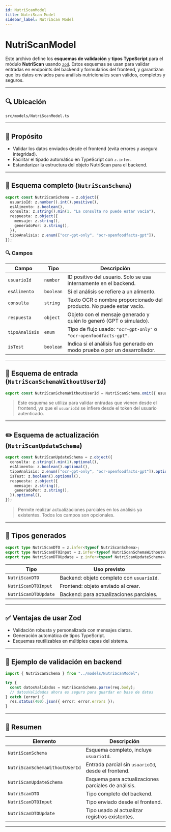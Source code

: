 ```yaml
---
id: NutriScanModel
title: NutriScan Model
sidebar_label: NutriScan Model
---
```


# NutriScanModel

Este archivo define los **esquemas de validación** y **tipos TypeScript** para el módulo **NutriScan** usando [`zod`](https://zod.dev/). Estos esquemas se usan para validar entradas en endpoints del backend y formularios del frontend, y garantizan que los datos enviados para análisis nutricionales sean válidos, completos y seguros.

---

## 🔍 Ubicación

`src/models/NutriScanModel.ts`

---

## 🎯 Propósito

- Validar los datos enviados desde el frontend (evita errores y asegura integridad).
- Facilitar el tipado automático en TypeScript con `z.infer`.
- Estandarizar la estructura del objeto NutriScan para el backend.

---

## 🧩 Esquema completo (`NutriScanSchema`)

```ts
export const NutriScanSchema = z.object({
  usuarioId: z.number().int().positive(),
  esAlimento: z.boolean(),
  consulta: z.string().min(1, "La consulta no puede estar vacía"),
  respuesta: z.object({
    mensaje: z.string(),
    generadoPor: z.string(),
  }),
  tipoAnalisis: z.enum(["ocr-gpt-only", "ocr-openfoodfacts-gpt"]),
});
````

### 🔍 Campos

| Campo          | Tipo      | Descripción                                                          |
| -------------- | --------- | -------------------------------------------------------------------- |
| `usuarioId`    | `number`  | ID positivo del usuario. Solo se usa internamente en el backend.     |
| `esAlimento`   | `boolean` | Si el análisis se refiere a un alimento.                             |
| `consulta`     | `string`  | Texto OCR o nombre proporcionado del producto. No puede estar vacío. |
| `respuesta`    | `object`  | Objeto con el mensaje generado y quién lo generó (GPT o simulado).   |
| `tipoAnalisis` | `enum`    | Tipo de flujo usado: `"ocr-gpt-only"` o `"ocr-openfoodfacts-gpt"`.   | 
| `isTest`       | `boolean`  | Indica si el análisis fue generado en modo prueba o por un desarrollador. |

---

## 🧪 Esquema de entrada (`NutriScanSchemaWithoutUserId`)

```ts
export const NutriScanSchemaWithoutUserId = NutriScanSchema.omit({ usuarioId: true });
```

> Este esquema se utiliza para validar entradas que vienen desde el frontend, ya que el `usuarioId` se infiere desde el token del usuario autenticado.

---

## ✏️ Esquema de actualización (`NutriScanUpdateSchema`)

```ts
export const NutriScanUpdateSchema = z.object({
  consulta: z.string().min(1).optional(),
  esAlimento: z.boolean().optional(),
  tipoAnalisis: z.enum(["ocr-gpt-only", "ocr-openfoodfacts-gpt"]).optional(),
  isTest: z.boolean().optional(),
  respuesta: z.object({
    mensaje: z.string(),
    generadoPor: z.string(),
  }).optional(),
});
```

> Permite realizar actualizaciones parciales en los análisis ya existentes. Todos los campos son opcionales.

---

## 🧬 Tipos generados

```ts
export type NutriScanDTO = z.infer<typeof NutriScanSchema>;
export type NutriScanDTOInput = z.infer<typeof NutriScanSchemaWithoutUserId>;
export type NutriScanDTOUpdate = z.infer<typeof NutriScanUpdateSchema>;
```

| Tipo                 | Uso previsto                              |
| -------------------- | ----------------------------------------- |
| `NutriScanDTO`       | Backend: objeto completo con `usuarioId`. |
| `NutriScanDTOInput`  | Frontend: objeto enviado al crear.        |
| `NutriScanDTOUpdate` | Backend: para actualizaciones parciales.  |

---

## ✅ Ventajas de usar Zod

* Validación robusta y personalizada con mensajes claros.
* Generación automática de tipos TypeScript.
* Esquemas reutilizables en múltiples capas del sistema.

---

## 🧾 Ejemplo de validación en backend

```ts
import { NutriScanSchema } from "../models/NutriScanModel";

try {
  const datosValidados = NutriScanSchema.parse(req.body);
  // datosValidados ahora es seguro para guardar en base de datos
} catch (error) {
  res.status(400).json({ error: error.errors });
}
```

---

## 📌 Resumen

| Elemento                       | Descripción                                         |
| ------------------------------ | --------------------------------------------------- |
| `NutriScanSchema`              | Esquema completo, incluye `usuarioId`.              |
| `NutriScanSchemaWithoutUserId` | Entrada parcial sin `usuarioId`, desde el frontend. |
| `NutriScanUpdateSchema`        | Esquema para actualizaciones parciales de análisis. |
| `NutriScanDTO`                 | Tipo completo del backend.                          |
| `NutriScanDTOInput`            | Tipo enviado desde el frontend.                     |
| `NutriScanDTOUpdate`           | Tipo usado al actualizar registros existentes.      |

---